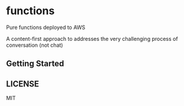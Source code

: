 # functions
Pure functions deployed to AWS

A content-first approach to addresses the very challenging process of conversation (not chat)

## Getting Started


## LICENSE
MIT
